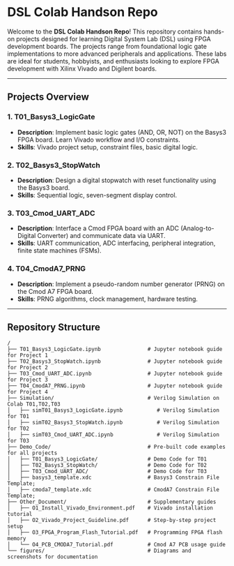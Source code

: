 # DSL Colab Handson Repo

Welcome to the **DSL Colab Handson Repo**! This repository contains hands-on projects designed for learning Digital System Lab (DSL) using FPGA development boards. The projects range from foundational logic gate implementations to more advanced peripherals and applications. These labs are ideal for students, hobbyists, and enthusiasts looking to explore FPGA development with Xilinx Vivado and Digilent boards.

---

## Projects Overview

### 1. **T01_Basys3_LogicGate**  
   - **Description**: Implement basic logic gates (AND, OR, NOT) on the Basys3 FPGA board. Learn Vivado workflow and I/O constraints.  
   - **Skills**: Vivado project setup, constraint files, basic digital logic.  

### 2. **T02_Basys3_StopWatch**  
   - **Description**: Design a digital stopwatch with reset functionality using the Basys3 board.  
   - **Skills**: Sequential logic, seven-segment display control.  

### 3. **T03_Cmod_UART_ADC**  
   - **Description**: Interface a Cmod FPGA board with an ADC (Analog-to-Digital Converter) and communicate data via UART.  
   - **Skills**: UART communication, ADC interfacing, peripheral integration, finite state machines (FSMs).  

### 4. **T04_CmodA7_PRNG**  
   - **Description**: Implement a pseudo-random number generator (PRNG) on the Cmod A7 FPGA board.  
   - **Skills**: PRNG algorithms, clock management, hardware testing.  

---

## Repository Structure

```plaintext
/
├── T01_Basys3_LogicGate.ipynb               # Jupyter notebook guide for Project 1
├── T02_Basys3_StopWatch.ipynb               # Jupyter notebook guide for Project 2
├── T03_Cmod_UART_ADC.ipynb                  # Jupyter notebook guide for Project 3
├── T04_CmodA7_PRNG.ipynb                    # Jupyter notebook guide for Project 4
├── Simulation/                              # Verilog Simulation on Colab T01,T02,T03
│   ├── simT01_Basys3_LogicGate.ipynb           # Verilog Simulation for T01   
│   ├── simT02_Basys3_StopWatch.ipynb           # Verilog Simulation for T02   
│   ├── simT03_Cmod_UART_ADC.ipynb              # Verilog Simulation for T03
├── Demo_Code/                               # Pre-built code examples for all projects
│   ├── T01_Basys3_LogicGate/                # Demo Code for T01   
│   ├── T02_Basys3_StopWatch/                # Demo Code for T02   
│   ├── T03_Cmod_UART_ADC/                   # Demo Code for T03
│   ├── basys3_template.xdc                  # Basys3 Constrain File Template;
│   ├── cmoda7_template.xdc                  # CmodA7 Constrain File Template;
├── Other_Document/                          # Supplementary guides
│   ├── O1_Install_Vivado_Environment.pdf    # Vivado installation tutorial
│   ├── O2_Vivado_Project_Guideline.pdf      # Step-by-step project setup
│   ├── O3_FPGA_Program_Flash_Tutorial.pdf   # Programming FPGA flash memory
│   └── O4_PCB_CMODA7_Tutorial.pdf           # Cmod A7 PCB usage guide
└── figures/                                 # Diagrams and screenshots for documentation